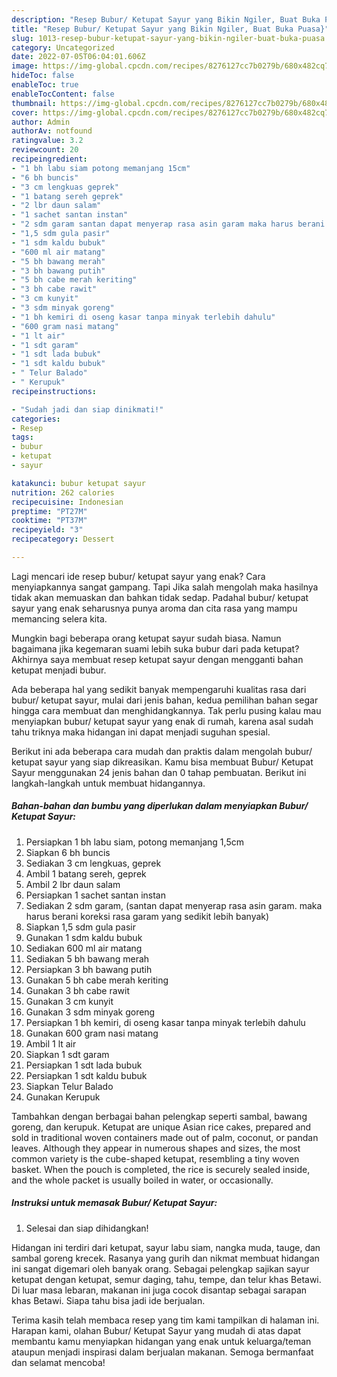 ```yaml
---
description: "Resep Bubur/ Ketupat Sayur yang Bikin Ngiler, Buat Buka Puasa}"
title: "Resep Bubur/ Ketupat Sayur yang Bikin Ngiler, Buat Buka Puasa}"
slug: 1013-resep-bubur-ketupat-sayur-yang-bikin-ngiler-buat-buka-puasa
category: Uncategorized
date: 2022-07-05T06:04:01.606Z
image: https://img-global.cpcdn.com/recipes/8276127cc7b0279b/680x482cq70/bubur-ketupat-sayur-foto-resep-utama.jpg
hideToc: false
enableToc: true
enableTocContent: false
thumbnail: https://img-global.cpcdn.com/recipes/8276127cc7b0279b/680x482cq70/bubur-ketupat-sayur-foto-resep-utama.jpg
cover: https://img-global.cpcdn.com/recipes/8276127cc7b0279b/680x482cq70/bubur-ketupat-sayur-foto-resep-utama.jpg
author: Admin
authorAv: notfound
ratingvalue: 3.2
reviewcount: 20
recipeingredient:
- "1 bh labu siam potong memanjang 15cm"
- "6 bh buncis"
- "3 cm lengkuas geprek"
- "1 batang sereh geprek"
- "2 lbr daun salam"
- "1 sachet santan instan"
- "2 sdm garam santan dapat menyerap rasa asin garam maka harus berani koreksi rasa garam yang sedikit lebih banyak"
- "1,5 sdm gula pasir"
- "1 sdm kaldu bubuk"
- "600 ml air matang"
- "5 bh bawang merah"
- "3 bh bawang putih"
- "5 bh cabe merah keriting"
- "3 bh cabe rawit"
- "3 cm kunyit"
- "3 sdm minyak goreng"
- "1 bh kemiri di oseng kasar tanpa minyak terlebih dahulu"
- "600 gram nasi matang"
- "1 lt air"
- "1 sdt garam"
- "1 sdt lada bubuk"
- "1 sdt kaldu bubuk"
- " Telur Balado"
- " Kerupuk"
recipeinstructions:

- "Sudah jadi dan siap dinikmati!"
categories:
- Resep
tags:
- bubur
- ketupat
- sayur

katakunci: bubur ketupat sayur 
nutrition: 262 calories
recipecuisine: Indonesian
preptime: "PT27M"
cooktime: "PT37M"
recipeyield: "3"
recipecategory: Dessert

---
```



Lagi mencari ide resep bubur/ ketupat sayur yang enak? Cara menyiapkannya sangat gampang. Tapi Jika salah mengolah maka hasilnya tidak akan memuaskan dan bahkan tidak sedap. Padahal bubur/ ketupat sayur yang enak seharusnya punya aroma dan cita rasa yang mampu memancing selera kita.


Mungkin bagi beberapa orang ketupat sayur sudah biasa. Namun bagaimana jika kegemaran suami lebih suka bubur dari pada ketupat? Akhirnya saya membuat resep ketupat sayur dengan mengganti bahan ketupat menjadi bubur.

Ada beberapa hal yang sedikit banyak mempengaruhi kualitas rasa dari bubur/ ketupat sayur, mulai dari jenis bahan, kedua pemilihan bahan segar hingga cara membuat dan menghidangkannya. Tak perlu pusing kalau mau menyiapkan bubur/ ketupat sayur yang enak di rumah, karena asal sudah tahu triknya maka hidangan ini dapat menjadi suguhan spesial.


Berikut ini ada beberapa cara mudah dan praktis dalam mengolah bubur/ ketupat sayur yang siap dikreasikan. Kamu bisa membuat Bubur/ Ketupat Sayur menggunakan 24 jenis bahan dan 0 tahap pembuatan. Berikut ini langkah-langkah untuk membuat hidangannya.

<!--inarticleads1-->

##### Bahan-bahan dan bumbu yang diperlukan dalam menyiapkan Bubur/ Ketupat Sayur:

1. Persiapkan 1 bh labu siam, potong memanjang 1,5cm
1. Siapkan 6 bh buncis
1. Sediakan 3 cm lengkuas, geprek
1. Ambil 1 batang sereh, geprek
1. Ambil 2 lbr daun salam
1. Persiapkan 1 sachet santan instan
1. Sediakan 2 sdm garam, (santan dapat menyerap rasa asin garam. maka harus berani koreksi rasa garam yang sedikit lebih banyak)
1. Siapkan 1,5 sdm gula pasir
1. Gunakan 1 sdm kaldu bubuk
1. Sediakan 600 ml air matang
1. Sediakan 5 bh bawang merah
1. Persiapkan 3 bh bawang putih
1. Gunakan 5 bh cabe merah keriting
1. Gunakan 3 bh cabe rawit
1. Gunakan 3 cm kunyit
1. Gunakan 3 sdm minyak goreng
1. Persiapkan 1 bh kemiri, di oseng kasar tanpa minyak terlebih dahulu
1. Gunakan 600 gram nasi matang
1. Ambil 1 lt air
1. Siapkan 1 sdt garam
1. Persiapkan 1 sdt lada bubuk
1. Persiapkan 1 sdt kaldu bubuk
1. Siapkan  Telur Balado
1. Gunakan  Kerupuk


Tambahkan dengan berbagai bahan pelengkap seperti sambal, bawang goreng, dan kerupuk. Ketupat are unique Asian rice cakes, prepared and sold in traditional woven containers made out of palm, coconut, or pandan leaves. Although they appear in numerous shapes and sizes, the most common variety is the cube-shaped ketupat, resembling a tiny woven basket. When the pouch is completed, the rice is securely sealed inside, and the whole packet is usually boiled in water, or occasionally. 

<!--inarticleads2-->

##### Instruksi untuk memasak Bubur/ Ketupat Sayur:


1. Selesai dan siap dihidangkan!

Hidangan ini terdiri dari ketupat, sayur labu siam, nangka muda, tauge, dan sambal goreng krecek. Rasanya yang gurih dan nikmat membuat hidangan ini sangat digemari oleh banyak orang. Sebagai pelengkap sajikan sayur ketupat dengan ketupat, semur daging, tahu, tempe, dan telur khas Betawi. Di luar masa lebaran, makanan ini juga cocok disantap sebagai sarapan khas Betawi. Siapa tahu bisa jadi ide berjualan. 

Terima kasih telah membaca resep yang tim kami tampilkan di halaman ini. Harapan kami, olahan Bubur/ Ketupat Sayur yang mudah di atas dapat membantu kamu menyiapkan hidangan yang enak untuk keluarga/teman ataupun menjadi inspirasi dalam berjualan makanan. Semoga bermanfaat dan selamat mencoba!
